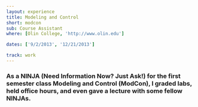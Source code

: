 ```yaml
---
layout: experience
title: Modeling and Control
short: modcon
sub: Course Assistant
where: [Olin College, 'http://www.olin.edu']

dates: ['9/2/2013', '12/21/2013']

track: work
---
```


### As a NINJA (**N**eed **I**nformation **N**ow? **J**ust **A**sk!) for the first semester class Modeling and Control (ModCon), I graded labs, held office hours, and even gave a lecture with some fellow NINJAs.